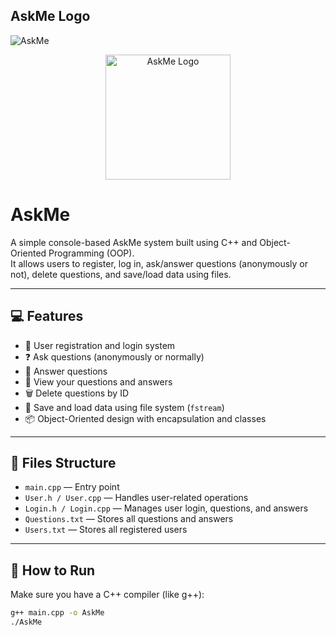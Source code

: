 ## AskMe Logo

![AskMe](assets/logo1.png)

<p align="center">
  <img src="logo.png" alt="AskMe Logo" width="200"/>
</p>

# AskMe

A simple console-based AskMe system built using C++ and Object-Oriented Programming (OOP).  
It allows users to register, log in, ask/answer questions (anonymously or not), delete questions, and save/load data using files.

---

## 💻 Features

- 👤 User registration and login system
- ❓ Ask questions (anonymously or normally)
- 💬 Answer questions
- 🧾 View your questions and answers
- 🗑️ Delete questions by ID
- 💾 Save and load data using file system (`fstream`)
- 📦 Object-Oriented design with encapsulation and classes

---

## 📁 Files Structure

- `main.cpp` — Entry point  
- `User.h / User.cpp` — Handles user-related operations  
- `Login.h / Login.cpp` — Manages user login, questions, and answers  
- `Questions.txt` — Stores all questions and answers  
- `Users.txt` — Stores all registered users

---

## 🚀 How to Run

Make sure you have a C++ compiler (like g++):

```bash
g++ main.cpp -o AskMe
./AskMe
